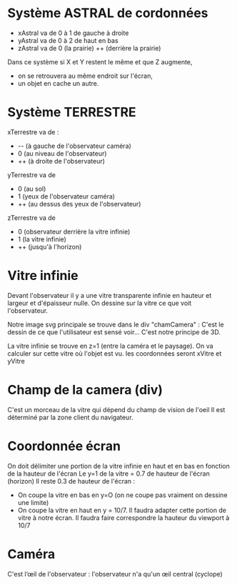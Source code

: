 # Système ASTRAL de cordonnées
- xAstral va de 0 à 1 de gauche à droite
- yAstral va de 0 à 2 de haut en bas
- zAstral va de 0 (la prairie) ++ (derrière la prairie)

Dans ce système si X et Y restent le même et que Z augmente, 
- on se retrouvera au même endroit sur l'écran,
- un objet en cache un autre.

# Système TERRESTRE
xTerrestre va de :
* -- (à gauche de l'observateur caméra)
* 0 (au niveau de l'observateur) 
* ++ (à droite de l'observateur) 

yTerrestre va de 
* 0 (au sol)
* 1 (yeux de l'observateur caméra) 
* ++ (au dessus des yeux de l'observateur)

zTerrestre va de 
* 0 (observateur derrière la vitre infinie) 
* 1 (la vitre infinie) 
* ++ (jusqu'à l'horizon)

# Vitre infinie
Devant l'observateur il y a une vitre transparente infinie en hauteur et largeur et d'épaisseur nulle. 
On dessine sur la vitre ce que voit l'observateur.

Notre image svg principale se trouve dans le div "chamCamera" : C'est le dessin de ce que l'utilisateur est sensé voir... C'est notre principe de 3D.

La vitre infinie se trouve en z=1 (entre la caméra et le paysage).
On va calculer sur cette vitre où l'objet est vu.
les coordonnées seront xVitre et yVitre


# Champ de la camera (div)
C'est un morceau de la vitre qui dépend du champ de vision de l'oeil
Il est déterminé par la zone client du navigateur.

# Coordonnée écran
On doit délimiter une portion de la vitre infinie en haut et en bas en fonction de la hauteur de l'écran
Le y=1 de la vitre = 0.7 de hauteur de l'écran (horizon)
Il reste 0.3 de hauteur de l'écran :
- On coupe la vitre en bas en y=O (on ne coupe pas vraiment on dessine une limite)
- On coupe la vitre en haut en y = 10/7.
Il faudra adapter cette portion de vitre à notre écran.
Il faudra faire correspondre la hauteur du viewport à 10/7

# Caméra
C'est l’œil de l'observateur : l'observateur n'a qu'un œil central (cyclope)